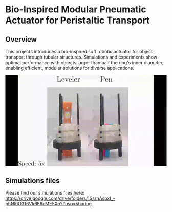 # Bio-Inspired Modular Pneumatic Actuator for Peristaltic Transport

## Overview

This projects introduces a bio-inspired soft robotic actuator for object transport through tubular structures. Simulations and experiments show optimal performance with objects larger than half the ring's inner diameter, enabling efficient, modular solutions for diverse applications.
<div align="center">
  <img src="assets/demo.gif" alt="Grasp and transport">
</div>

## Simulations files 
Please find our simulations files here: https://drive.google.com/drive/folders/1SsrhAsbxI_-phNl0O316Vk6F6cME5XoY?usp=sharing
